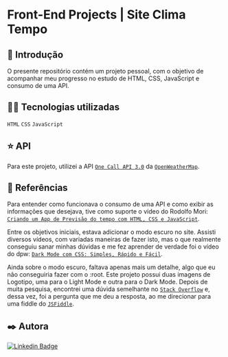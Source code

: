 # Front-End Projects | Site Clima Tempo

## 🚀 Introdução
O presente repositório contém um projeto pessoal, com o objetivo de acompanhar meu progresso no estudo de HTML, CSS, JavaScript e consumo de uma API.


## 👨‍💻 Tecnologias utilizadas

`HTML`
`CSS`
`JavaScript`


## ⭐ API
Para este projeto, utilizei a API [`One Call API 3.0`](https://openweathermap.org/api) da [`OpenWeatherMap`](https://openweathermap.org/).


## 📔 Referências
Para entender como funcionava o consumo de uma API e como exibir as informações que desejava, tive como suporte o vídeo do Rodolfo Mori: [`Criando um App de Previsão do tempo com HTML, CSS e JavaScript`](https://www.youtube.com/watch?v=qxzqEuAOYZ4).

Entre os objetivos iniciais, estava adicionar o modo escuro no site. Assisti diversos vídeos, com variadas maneiras de fazer isto, mas o que realmente conseguiu sanar minhas dúvidas e me fez aprender de verdade foi o vídeo do dpw: [`Dark Mode com CSS: Simples, Rápido e Fácil`](https://www.youtube.com/watch?v=rnkdLX6mOD4).

Ainda sobre o modo escuro, faltava apenas mais um detalhe, algo que eu não conseguiria fazer com o :root. Este projeto possui duas imagens de Logotipo, uma para o Light Mode e outra para o Dark Mode. Depois de muita pesquisa, encontrei uma dúvida semelhante no [`Stack Overflow`](https://pt.stackoverflow.com/questions/68549/checkbox-que-troca-imagem-em-javascript) e, dessa vez, foi a pergunta que me deu a resposta, ao me direcionar para uma fiddle do [`JSFiddle`](https://jsfiddle.net/y015gunx/1/).


## ✒️ Autora

[![Linkedin Badge](https://img.shields.io/badge/-Thársyla_Jones-blue?style=flat-square&logo=Linkedin&logoColor=white&link=https://www.linkedin.com/in/tharsyla-jones/)](https://www.linkedin.com/in/tharsyla-jones/)
